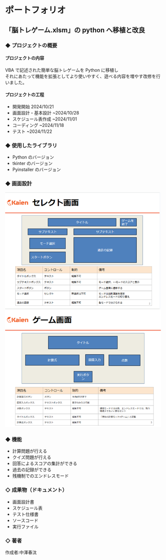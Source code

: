 # ポートフォリオ

## 「脳トレゲーム.xlsm」の python へ移植と改良

### ◆ プロジェクトの概要

#### プロジェクトの内容

VBA で記述された簡単な脳トレゲームを Python に移植し\
それにあたって機能を拡張としてより使いやすく、遊べる内容を増やす改修を行いました。

#### プロジェクトの工程

- 開発開始 2024/10/21
- 画面設計・基本設計 ~2024/10/28
- スケジュール表作成 ~2024/11/01
- コーディング ~2024/11/18
- テスト ~2024/11/22

### ◆ 使用したライブラリ

- Python のバージョン
- tkinter のバージョン
- Pyinstaller のバージョン

### ◆ 画面設計

![alt text](md/image1.png)
![alt text](md/image2.png)

### ◆ 機能

- 計算問題が行える
- クイズ問題が行える
- 回答によるスコアの集計ができる
- 過去の記録ができる
- 残機制でのエンドレスモード

### ◇ 成果物（ドキュメント）

- 画面設計書
- スケジュール表
- テスト仕様書
- ソースコード
- 実行ファイル

### ◇ 著者

作成者:中澤春汰
